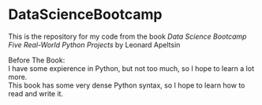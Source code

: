 # DataScienceBootcamp

This is the repository for my code from the book *Data Science Bootcamp Five Real-World Python Projects* by Leonard Apeltsin

Before The Book:  
I have some expierence in Python, but not too much, so I hope to learn a lot more.   
This book has some very dense Python syntax, so I hope to learn how to read and write it.
